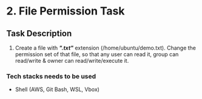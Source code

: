 # 2. File Permission Task

## Task Description

1. Create a file with ***".txt"*** extension (/home/ubuntu/demo.txt). Change the permission set of that file, so that any user can read it, group can read/write & owner can read/write/execute it.

### Tech stacks needs to be used

- Shell (AWS, Git Bash, WSL, Vbox)
